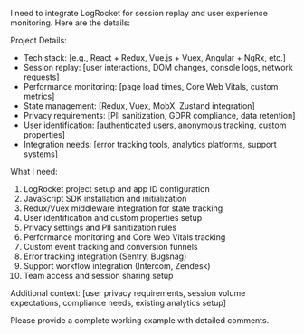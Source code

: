 I need to integrate LogRocket for session replay and user experience monitoring. Here are the details:

Project Details:

- Tech stack: [e.g., React + Redux, Vue.js + Vuex, Angular + NgRx, etc.]
- Session replay: [user interactions, DOM changes, console logs, network requests]
- Performance monitoring: [page load times, Core Web Vitals, custom metrics]
- State management: [Redux, Vuex, MobX, Zustand integration]
- Privacy requirements: [PII sanitization, GDPR compliance, data retention]
- User identification: [authenticated users, anonymous tracking, custom properties]
- Integration needs: [error tracking tools, analytics platforms, support systems]

What I need:

1. LogRocket project setup and app ID configuration
2. JavaScript SDK installation and initialization
3. Redux/Vuex middleware integration for state tracking
4. User identification and custom properties setup
5. Privacy settings and PII sanitization rules
6. Performance monitoring and Core Web Vitals tracking
7. Custom event tracking and conversion funnels
8. Error tracking integration (Sentry, Bugsnag)
9. Support workflow integration (Intercom, Zendesk)
10. Team access and session sharing setup

Additional context: [user privacy requirements, session volume expectations, compliance needs, existing analytics setup]

Please provide a complete working example with detailed comments.
